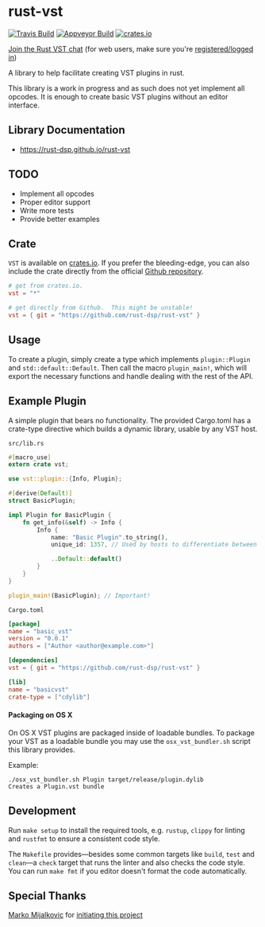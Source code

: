 # rust-vst
[![Travis Build][trav-img]][trav-url]
[![Appveyor Build][appv-img]][appv-url]
[![crates.io][crates-img]][crates-url]

[Join the Rust VST chat](https://tinyurl.com/ya5ff5ef) (for web users, make sure you're [registered/logged in](https://web.telegram.org))

A library to help facilitate creating VST plugins in rust.

This library is a work in progress and as such does not yet implement all
opcodes. It is enough to create basic VST plugins without an editor interface.

## Library Documentation
  * https://rust-dsp.github.io/rust-vst

## TODO
  - Implement all opcodes
  - Proper editor support
  - Write more tests
  - Provide better examples
  
## Crate
`VST` is available on [crates.io](https://crates.io/crates/vst).  If you prefer the bleeding-edge, you can also
include the crate directly from the official [Github repository](https://github.com/rust-dsp/rust-vst). 

```toml
# get from crates.io.
vst = "*"
```
```toml
# get directly from Github.  This might be unstable!
vst = { git = "https://github.com/rust-dsp/rust-vst" }
```

## Usage
To create a plugin, simply create a type which implements `plugin::Plugin` and
`std::default::Default`. Then call the macro `plugin_main!`, which will export
the necessary functions and handle dealing with the rest of the API.

## Example Plugin
A simple plugin that bears no functionality. The provided Cargo.toml has a
crate-type directive which builds a dynamic library, usable by any VST host.

`src/lib.rs`

```rust
#[macro_use]
extern crate vst;

use vst::plugin::{Info, Plugin};

#[derive(Default)]
struct BasicPlugin;

impl Plugin for BasicPlugin {
    fn get_info(&self) -> Info {
        Info {
            name: "Basic Plugin".to_string(),
            unique_id: 1357, // Used by hosts to differentiate between plugins.

            ..Default::default()
        }
    }
}

plugin_main!(BasicPlugin); // Important!
```

`Cargo.toml`

```toml
[package]
name = "basic_vst"
version = "0.0.1"
authors = ["Author <author@example.com>"]

[dependencies]
vst = { git = "https://github.com/rust-dsp/rust-vst" }

[lib]
name = "basicvst"
crate-type = ["cdylib"]
```

[trav-img]: https://travis-ci.org/rust-dsp/rust-vst.svg?branch=master
[trav-url]: https://travis-ci.org/rust-dsp/rust-vst
[appv-img]: https://ci.appveyor.com/api/projects/status/npiyjfithlx50hfs?svg=true
[appv-url]: https://ci.appveyor.com/project/rustdsp/rust-vst
[crates-img]: https://img.shields.io/crates/v/vst.svg
[crates-url]: https://crates.io/crates/vst

#### Packaging on OS X

On OS X VST plugins are packaged inside of loadable bundles. 
To package your VST as a loadable bundle you may use the `osx_vst_bundler.sh` script this library provides. 

Example: 

```
./osx_vst_bundler.sh Plugin target/release/plugin.dylib
Creates a Plugin.vst bundle
```

## Development

Run `make setup` to install the required tools, e.g. `rustup`, `clippy` for linting and `rustfmt` to ensure a consistent code style.

The `Makefile` provides—besides some common targets like `build`, `test` and `clean`—a `check` target that runs the linter and also checks the code style.
You can run `make fmt` if you editor doesn't format the code automatically.

## Special Thanks
[Marko Mijalkovic](https://github.com/overdrivenpotato) for [initiating this project](https://github.com/overdrivenpotato/rust-vst2)
